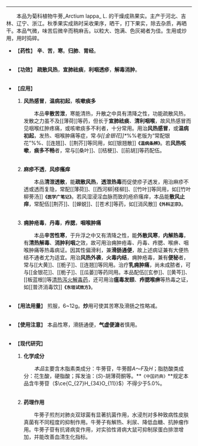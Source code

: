---

&emsp;&emsp;本品为菊科植物牛蒡_Arctium lappa_ L. 的干燥成熟果实。主产于河北、吉林、辽宁、浙江。秋季果实成熟时采收果序，晒干，打下果实，除去杂质，再晒干。本品气微，味苦后微辛而稍麻舌。以粒大、饱满、色灰褐者为佳。生用或炒用，用时捣碎。

- 【**药性**】
	**辛**、**苦**，**寒**。**归肺**、**胃经**。<br></br>

- 【**功效**】
	**疏散风热**，**宣肺祛痰**，**利咽透疹**，**解毒消肿**。<br></br>

- 【**应用**】
	1. **风热感冒**，**温病初起**，**咳嗽痰多**
		
		&emsp;&emsp;本品**辛散苦泄**，寒能清热，升散之中具有清降之性，功能疏散风热，发散之力虽不及[[薄荷]]等药，但长于**宣肺祛痰**<dfn>、</dfn>**清利咽喉**，故风热感冒而见咽喉红肿疼痛，或咳嗽痰多不利者，十分常用。用治**风热感冒**，或**温病初起**，发热<dfn>、</dfn>咽喉肿痛等症，常<dfn>与[[金银花]]\*</dfn>%%老版为“常配银花”%%、[[连翘]]、[[荆芥]]等同用，如[[银翘散]]**`《温病条辨》`**。若**风热咳嗽**，**痰多不畅**者，常与[[桑叶]]、[[桔梗]]、[[前胡]]等药配伍。<br></br>
	
	2. **麻疹不透**，**风疹瘙痒**
		
		&emsp;&emsp;本品**清泄透散**，能**疏散风热**，**透泄热毒**而促使疹子透发，用治麻疹不透或透而复隐，常配[[薄荷]]、[[西河柳|柽柳]]、[[竹叶]]等同用，如[[竹叶柳蒡汤]]**`《医学广笔记》`**。若风湿浸淫血脉而致的疮疥瘙痒，本品能**散风止痒**，常配伍[[荆芥]]、[[蝉蜕]]、[[苍术]]等药，如[[消风散]]**`《外科正宗》`**。<br></br>
	
	3. **痈肿疮毒**，**丹毒**，**痄腮**，**咽喉肿痛**
		
		&emsp;&emsp;本品**辛苦性寒**，于升浮之中又有清降之性，能**外散风寒**，**内解热毒**，有**清热解毒**、**消肿利咽**之效，故可用治痈肿疮毒<dfn>、</dfn>丹毒<dfn>、</dfn>痄腮<dfn>、</dfn>喉痹<dfn>、</dfn>咽喉肿痛等热毒病证。因其性偏滑利，兼**滑肠通便**，故上述病证兼有大便热结不通者尤为适宜。用治**风热外袭**，**火毒内结**，痈肿疮毒，兼有**便秘**者，常与[[大黄]]、[[栀子]]、[[连翘]]等同用。治疗**乳痈肿痛**，尚未成脓者，可与[[金银花]]、[[栀子]]、[[瓜蒌]]等药同用。本品配伍[[玄参]]、[[黄芩]]、[[板蓝根]]等<ins>清热泻火解毒药</ins>，还可用治**瘟毒发颐**、**痄腮喉痹**等热毒之证，如[[普济消毒饮]]**`《东垣试效方》`**。<br></br>

- 【**用法用量**】
	煎服，6~12g。**炒**用可使其苦寒及滑肠之性略减。<br></br>

- 【**使用注意**】
	本品性寒，滑肠通便，**气虚便溏**者慎用。<br></br>

- 【**现代研究**】
	1. **化学成分**
		
		&emsp;&emsp;<dfn>本品</dfn>主要含木脂素类成分：牛蒡苷，牛蒡醇$A～F$及$H$；脂肪酸类成分：花生酸，硬脂酸；挥发油：$(S)$-胡薄荷酮等。**`《中国药典》`**规定本品含牛蒡苷（$\ce{C_{27}H_{34}O_{11}}$）不得少于5.0%。<br></br>
	
	2. **药理作用**
		
		&emsp;&emsp;牛蒡子煎剂对肺炎双球菌有显著抗菌作用，水浸剂对多种致病性皮肤真菌有不同程度的抑制作用。牛蒡子有解热、利尿、降低血糖、抗肿瘤作用。牛蒡子苷有抗肾病变作用，对实验性肾病大鼠可抑制尿蛋白排泄增加，并能改善血清生化指标。
